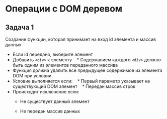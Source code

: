 # Операции с DOM деревом

## Задача 1

Создание функции, которая принимает на вход id элемента и массив данных

* Если id  передано, выберите элемент
* Добавить `<div>` к элементу
   * Содержанием каждого `<div>` должно быть одним из элементов переданного массива
* Функция должна удалить все предыдущее содержимое из элемента DOM при условии
* Условие выполняется если:
   * Первый параметр указывает на существующий DOM элемент
   * Передан массив строк
* Происходит исключение если:
  * Не существует данный элемент
  * Не передан массив данных


      
